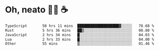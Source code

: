 # Oh, neato 🧑‍💻 ☕

<!--START_SECTION:waka-->

```txt
TypeScript       50 hrs 11 mins  ███████████████████▓░░░░░   78.68 %
Rust             5 hrs 36 mins   ██▒░░░░░░░░░░░░░░░░░░░░░░   08.80 %
JavaScript       2 hrs 34 mins   █░░░░░░░░░░░░░░░░░░░░░░░░   04.03 %
Lua              2 hrs 33 mins   █░░░░░░░░░░░░░░░░░░░░░░░░   04.00 %
Other            55 mins         ▒░░░░░░░░░░░░░░░░░░░░░░░░   01.46 %
```

<!--END_SECTION:waka-->
